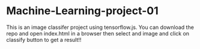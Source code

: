 <h1>Machine-Learning-project-01</h1>
This is an image classifer project using tensorflow.js. You can download the repo and open index.html in a browser then select and image and click on classify button to get a result!!
<br\>
<br\>

